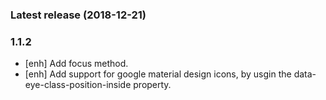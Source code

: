 ### Latest release (2018-12-21)

### 1.1.2

* [enh] Add focus method.
* [enh] Add support for google material design icons, by usgin the data-eye-class-position-inside property.
